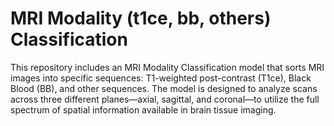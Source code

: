 # MRI Modality (t1ce, bb, others) Classification

This repository includes an MRI Modality Classification model that sorts MRI images into specific sequences: T1-weighted post-contrast (T1ce), Black Blood (BB), and other sequences. The model is designed to analyze scans across three different planes—axial, sagittal, and coronal—to utilize the full spectrum of spatial information available in brain tissue imaging.
